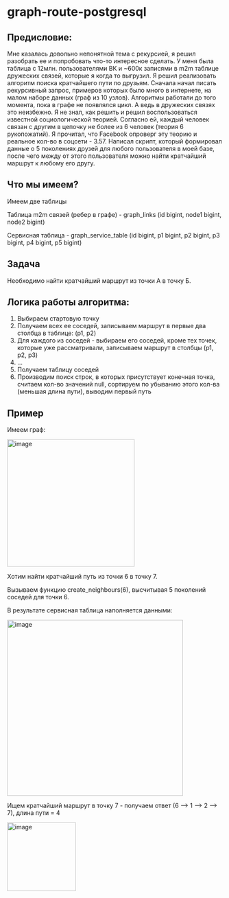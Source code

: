 # graph-route-postgresql

<h2>Предисловие:</h2>
Мне казалась довольно непонятной тема с рекурсией, я решил разобрать ее и попробовать что-то интересное сделать.
У меня была таблица с 12млн. пользователями ВК и ~600к записями в m2m таблице дружеских связей, которые я когда то выгрузил.  Я решил реализовать алгоритм поиска кратчайшего пути по друзьям. Сначала начал писать рекурсивный запрос, примеров которых было много в интернете, на малом наборе данных (граф из 10 узлов). Алгоритмы работали до того момента, пока в графе не появлялся цикл. А ведь в дружеских связях это неизбежно. Я не знал, как решить и решил воспользоваться известной социологической теорией. Согласно ей, каждый человек связан с другим в цепочку не более из 6 человек (теория 6 рукопожатий).
Я прочитал, что Facebook опроверг эту теорию и реальное кол-во в соцсети - 3.57. Написал скрипт, который формировал данные о 5  поколениях друзей для любого пользователя в моей базе, после чего между от этого пользователя можно найти кратчайший маршрут к любому его другу.

<h2>Что мы имеем?</h2>
<p>Имеем две таблицы</p>
<p>Таблица m2m связей (ребер в графе) - graph_links (id bigint, node1 bigint, node2 bigint)</p>
<p>Сервисная таблица - graph_service_table (id bigint, p1 bigint, p2 bigint, p3 bigint, p4 bigint, p5 bigint)</p>

<h2>Задача</h2>
<p>Необходимо найти кратчайший маршрут из точки А в точку Б. 

<h2>Логика работы алгоритма:</h2>

1) Выбираем стартовую точку
2) Получаем всех ее соседей, записываем маршрут в первые два столбца в таблице: (p1, p2)
3) Для каждого из соседей - выбираем его соседей, кроме тех точек, которые уже рассматривали, записываем маршрут в столбцы (p1, p2, p3)
4) ... 
5) Получаем таблицу соседей
6) Производим поиск строк, в которых присутствует конечная точка, считаем кол-во значений null, сортируем по убыванию этого кол-ва (меньшая длина пути), выводим первый путь

<h2>Пример</h2>

Имеем граф:
<div>
  <img width="297" alt="image" src="https://github.com/dmitriysmetanin/graph-route-postgresql/assets/88580214/c1c77866-30d6-4be8-b495-76bcd00c3237">
</div>

<p>Хотим найти кратчайший путь из точки 6 в точку 7. </p>
<p>Вызываем функцию create_neighbours(6), высчитывая 5 поколений соседей для точки 6.</p>
<p>В результате сервисная таблица наполняется данными:</p>
<div>
  <img width="410" alt="image" src="https://github.com/dmitriysmetanin/graph-route-postgresql/assets/88580214/bb257c47-2e18-4e72-8c50-1295f1d1d9b1">
</div>

<p>Ищем кратчайший маршрут в точку 7 - получаем ответ (6 --> 1 --> 2 --> 7), длина пути = 4</p>
<div>
  <img width="160" alt="image" src="https://github.com/dmitriysmetanin/graph-route-postgresql/assets/88580214/e10825e8-e45f-4e3b-afa5-528b3a465639">
</div>

